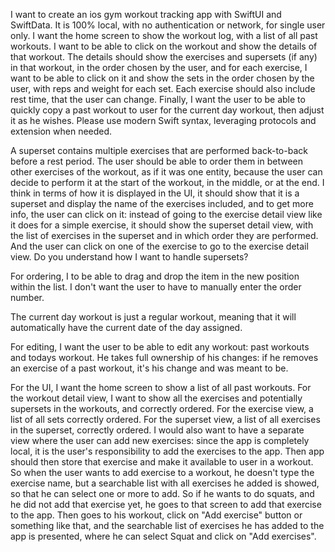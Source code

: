 I want to create an ios gym workout tracking app with SwiftUI and SwiftData. It is 100% local, with no authentication or network, for single user only. I want the home screen to show the workout log, with a list of all past workouts. I want to be able to click on the workout and show the details of that workout. The details should show the exercises and supersets (if any) in that workout, in the order chosen by the user, and for each exercise, I want to be able to click on it and show the sets in the order chosen by the user, with reps and weight for each set. Each exercise should also include rest time, that the user can change. Finally, I want the user to be able to quickly copy a past workout to user for the current day workout, then adjust it as he wishes. Please use modern Swift syntax, leveraging protocols and extension when needed.

A superset contains multiple exercises that are performed back-to-back before a rest period. The user should be able to order them in between other exercises of the workout, as if it was one entity, because the user can decide to perform it at the start of the workout, in the middle, or at the end. I think in terms of how it is displayed in the UI, it should show that it is a superset and display the name of the exercises included, and to get more info, the user can click on it: instead of going to the exercise detail view like it does for a simple exercise, it should show the superset detail view, with the list of exercises in the superset and in which order they are performed. And the user can click on one of the exercise to go to the exercise detail view. Do you understand how I want to handle supersets?

For ordering, I to be able to drag and drop the item in the new position within the list. I don't want the user to have to manually enter the order number.

The current day workout is just a regular workout, meaning that it will automatically have the current date of the day assigned.

For editing, I want the user to be able to edit any workout: past workouts and todays workout. He takes full ownership of his changes: if he removes an exercise of a past workout, it's his change and was meant to be.

For the UI, I want the home screen to show a list of all past workouts. For the workout detail view, I want to show all the exercises and potentially supersets in the workouts, and correctly ordered. For the exercise view, a list of all sets correctly ordered. For the superset view, a list of all exercises in the superset, correctly ordered. I would also want to have a separate view where the user can add new exercises: since the app is completely local, it is the user's responsibility to add the exercises to the app. Then app should then store that exercise and make it available to user in a workout. So when the user wants to add exercise to a workout, he doesn't type the exercise name, but a searchable list with all exercises he added is showed, so that he can select one or more to add. So if he wants to do squats, and he did not add that exercise yet, he goes to that screen to add that exercise to the app. Then goes to his workout, click on "Add exercise" button or something like that, and the searchable list of exercises he has added to the app is presented, where he can select Squat and click on "Add exercises".
